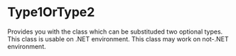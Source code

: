 # Type1OrType2
Provides you with the class which can be substituded two optional types.
This class is usable on .NET environment.
This class may work on not-.NET environment.
